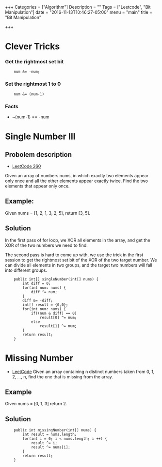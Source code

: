 +++
Categories = ["Algorithm"]
Description = ""
Tags = ["Leetcode", "Bit Manipulation"]
date = "2016-11-13T10:46:27-05:00"
menu = "main"
title = "Bit Manipulation"

+++

# Clever Tricks
### Get the rightmost set bit
```
	num &= -num;
```
### Set the rightmost 1 to 0
```
	num &= (num-1)
```
### Facts
- ~(num-1) == -num

# Single Number III
## Probolem description
- [LeetCode 260](https://leetcode.com/problems/single-number-iii/)

Given an array of numbers nums, in which exactly two elements appear only once and all the other elements appear exactly twice. Find the two elements that appear only once.

## Example:
Given nums = [1, 2, 1, 3, 2, 5], return [3, 5].

## Solution
In the first pass of for loop, we XOR all elements in the array, and get the XOR of the two numbers we need to find.

The second pass is hard to come up with, we use the trick in the first session to get the rightmost set bit of the XOR of the two target number. We can divide all elements in two groups, and the target two numbers will fall into different groups.

```
    public int[] singleNumber(int[] nums) {
        int diff = 0;
        for(int num: nums) {
            diff ^= num;
        }
        diff &= -diff;
        int[] result = {0,0};
        for(int num: nums) {
            if((num & diff) == 0)
                result[0] ^= num;
            else
                result[1] ^= num;
        }
        return result;
    }
```
# Missing Number
- [LeetCode](https://leetcode.com/problems/missing-number/)
Given an array containing n distinct numbers taken from 0, 1, 2, ..., n, find the one that is missing from the array.

## Example
Given nums = [0, 1, 3] return 2.

## Solution

```
    public int missingNumber(int[] nums) {
        int result = nums.length;
        for(int i = 0; i < nums.length; i ++) {
            result ^= i;
            result ^= nums[i];
        }
        return result;
    }
```


